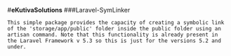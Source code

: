 #**eKutivaSolutions**
###Laravel-SymLinker

`This simple package provides the capacity of creating a symbolic link of the 'storage/app/public' folder inside the public folder using an artisan command.
Note that this functionality is already present in the Laravel Framework v 5.3 so this is just for the versions 5.2 and under.`
